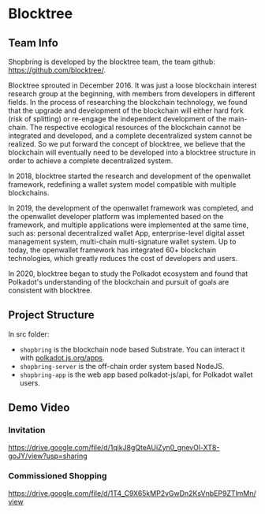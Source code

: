 # Blocktree

## Team Info

Shopbring is developed by the blocktree team, the team github: https://github.com/blocktree/.

Blocktree sprouted in December 2016. It was just a loose blockchain interest research group at the beginning, with members from developers in different fields. In the process of researching the blockchain technology, we found that the upgrade and development of the blockchain will either hard fork (risk of splitting) or re-engage the independent development of the main-chain. The respective ecological resources of the blockchain cannot be integrated and developed, and a complete decentralized system cannot be realized. So we put forward the concept of blocktree, we believe that the blockchain will eventually need to be developed into a blocktree structure in order to achieve a complete decentralized system.

In 2018, blocktree started the research and development of the openwallet framework, redefining a wallet system model compatible with multiple blockchains.

In 2019, the development of the openwallet framework was completed, and the openwallet developer platform was implemented based on the framework, and multiple applications were implemented at the same time, such as: personal decentralized wallet App, enterprise-level digital asset management system, multi-chain multi-signature wallet system. Up to today, the openwallet framework has integrated 60+ blockchain technologies, which greatly reduces the cost of developers and users.

In 2020, blocktree began to study the Polkadot ecosystem and found that Polkadot's understanding of the blockchain and pursuit of goals are consistent with blocktree.

## Project Structure

In src folder:

- `shopbring` is the blockchain node based Substrate. You can interact it with [polkadot.js.org/apps](https://polkadot.js.org/apps/).
- `shopbring-server` is the off-chain order system based NodeJS.
- `shopbring-app` is the web app based polkadot-js/api, for Polkadot wallet users.

## Demo Video

### Invitation

https://drive.google.com/file/d/1qikJ8gQteAUiZyn0_gnevOl-XT8-goJY/view?usp=sharing

### Commissioned Shopping

https://drive.google.com/file/d/1T4_C9X65kMP2vGwDn2KsVnbEP9ZTlmMn/view
